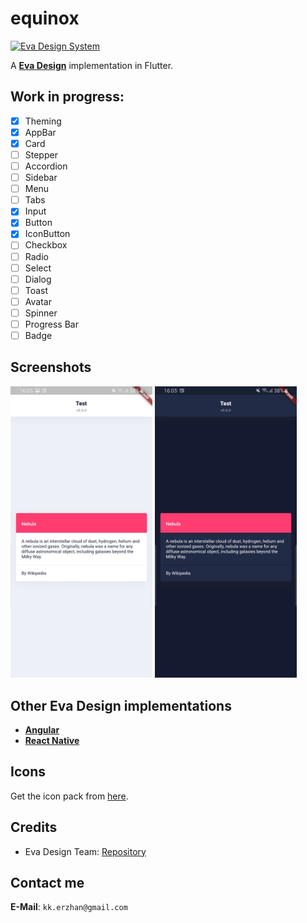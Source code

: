 # equinox 
[<img src="https://i.imgur.com/oMcxwZ0.png" alt="Eva Design System" height="20px" />](https://eva.design)

A [**Eva Design**](https://eva.design) implementation in Flutter.

## Work in progress:

- [x] Theming
- [x] AppBar
- [x] Card
- [ ] Stepper
- [ ] Accordion
- [ ] Sidebar
- [ ] Menu
- [ ] Tabs
- [x] Input
- [x] Button
- [x] IconButton
- [ ] Checkbox
- [ ] Radio
- [ ] Select
- [ ] Dialog
- [ ] Toast
- [ ] Avatar
- [ ] Spinner
- [ ] Progress Bar
- [ ] Badge

## Screenshots

<img src="./screenshots/second.jpg" width="45%" />
<img src="./screenshots/first.jpg" width="45%" />

## Other Eva Design implementations

- [**Angular**](https://github.com/akveo/nebular)
- [**React Native**](https://github.com/akveo/react-native-ui-kitten)

## Icons

Get the icon pack from [here](https://github.com/piyushmaurya23/eva_icons_flutter).

## Credits

- Eva Design Team: [Repository](https://github.com/eva-design/eva)

## Contact me

**E-Mail**: `kk.erzhan@gmail.com`
